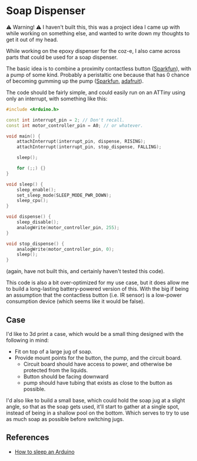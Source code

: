 # Soap Dispenser

⚠️ Warning! ⚠️ I haven't built this, this was a project idea I came up with while working on something else, and wanted to write down my thoughts to get it out of my head.

While working on the epoxy dispenser for the coz-e, I also came across parts that could be used for a soap dispenser.

The basic idea is to combine a proximity contactless button ([Sparkfun](https://www.sparkfun.com/products/18582)), with a pump of some kind. Probably a peristaltic one because that has 0 chance of becoming gumming up the pump ([Sparkfun](https://www.sparkfun.com/products/16898), [adafruit](https://www.adafruit.com/product/3910)).

The code should be fairly simple, and could easily run on an ATTiny using only an interrupt, with something like this:

```C++
#include <Arduino.h>

const int interrupt_pin = 2; // Don't recall.
const int motor_controller_pin = A0; // or whatever.

void main() {
    attachInterrupt(interrupt_pin, dispense, RISING);
    attachInterrupt(interrupt_pin, stop_dispense, FALLING);

    sleep();

    for (;;) {}
}

void sleep() {
    sleep_enable();
    set_sleep_mode(SLEEP_MODE_PWR_DOWN);
    sleep_cpu();
}

void dispense() {
    sleep_disable();
    analogWrite(motor_controller_pin, 255);
}

void stop_dispense() {
    analogWrite(motor_controller_pin, 0);
    sleep();
}
```

(again, have not built this, and certainly haven't tested this code).

This code is also a bit over-optimized for my use case, but it does allow me to build a long-lasting battery-powered version of this. With the big if being an assumption that the contactless button (i.e. IR sensor) is a low-power consumption device (which seems like it would be false).

## Case

I'd like to 3d print a case, which would be a small thing designed with the following in mind:

- Fit on top of a large jug of soap.
- Provide mount points for the button, the pump, and the circuit board.
  - Circuit board should have access to power, and otherwise be protected from the liquids.
  - Button should be facing downward
  - pump should have tubing that exists as close to the button as possible.

I'd also like to build a small base, which could hold the soap jug at a slight angle, so that as the soap gets used, it'll start to gather at a single spot, instead of being in a shallow pool on the bottom. Which serves to try to use as much soap as possible before switching jugs.

## References

- [How to sleep an Arduino](https://thekurks.net/blog/2018/1/24/guide-to-arduino-sleep-mode)

